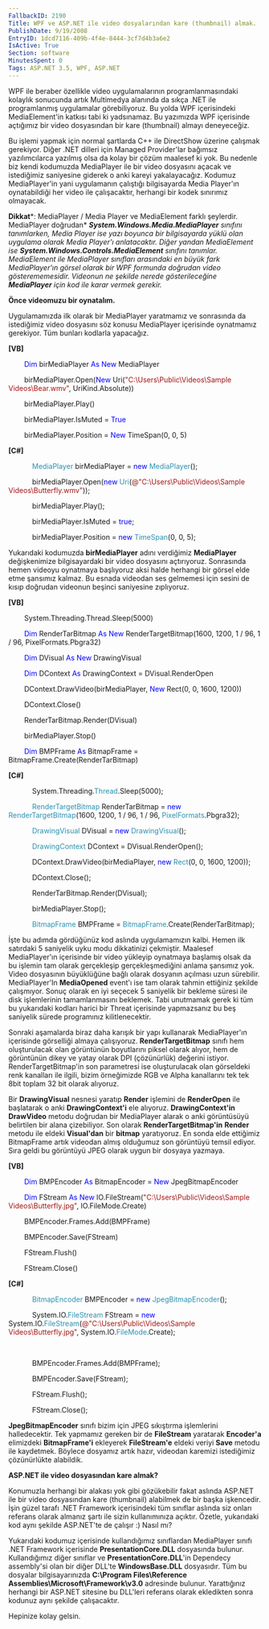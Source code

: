 ```yaml
---
FallbackID: 2190
Title: WPF ve ASP.NET ile video dosyalarından kare (thumbnail) almak.
PublishDate: 9/19/2008
EntryID: 1dcd7116-409b-4f4e-8444-3cf7d4b3a6e2
IsActive: True
Section: software
MinutesSpent: 0
Tags: ASP.NET 3.5, WPF, ASP.NET
---
```

WPF ile beraber özellikle video uygulamalarının programlanmasındaki
kolaylık sonucunda artık Multimedya alanında da sıkça .NET ile
programlanmış uygulamalar görebiliyoruz. Bu yolda WPF içerisindeki
MediaElement'in katkısı tabi ki yadsınamaz. Bu yazımızda WPF içerisinde
açtığımız bir video dosyasından bir kare (thumbnail) almayı deneyeceğiz.

Bu işlemi yapmak için normal şartlarda C++ ile DirectShow üzerine
çalışmak gerekiyor. Diğer .NET dilleri için Managed Provider'lar
bağımsız yazılımcılarca yazılmış olsa da kolay bir çözüm maalesef ki
yok. Bu nedenle biz kendi kodumuzda MediaPlayer ile bir video dosyasını
açacak ve istediğimiz saniyesine giderek o anki kareyi yakalayacağız.
Kodumuz MediaPlayer'in yani uygulamanın çalıştığı bilgisayarda Media
Player'ın oynatabildiği her video ile çalışacaktır, herhangi bir kodek
sınırımız olmayacak.

**Dikkat***: MediaPlayer / Media Player ve MediaElement farklı
şeylerdir. MediaPlayer doğrudan* ***System.Windows.Media.MediaPlayer***
*sınıfını tanımlarken, Media Player ise yazı boyunca bir bilgisayarda
yüklü olan uygulama olarak Media Player'ı anlatacaktır. Diğer yandan
MediaElement ise* ***System.Windows.Controls.MediaElement*** *sınıfını
tanımlar. MediaElement ile MediaPlayer sınıfları arasındaki en büyük
fark MediaPlayer'ın görsel olarak bir WPF formunda doğrudan video
gösterememesidir. Videonun ne şekilde nerede gösterileceğine*
***MediaPlayer*** *için kod ile karar vermek gerekir.*

**Önce videomuzu bir oynatalım.**

Uygulamamızda ilk olarak bir MediaPlayer yaratmamız ve sonrasında da
istediğimiz video dosyasını söz konusu MediaPlayer içerisinde oynatmamız
gerekiyor. Tüm bunları kodlarla yapacağız.

**[VB]**

        <span style="color: blue;">Dim</span> birMediaPlayer <span
style="color: blue;">As</span> <span style="color: blue;">New</span>
MediaPlayer

        birMediaPlayer.Open(<span style="color: blue;">New</span>
Uri(<span style="color: #a31515;">"C:\\Users\\Public\\Videos\\Sample
Videos\\Bear.wmv"</span>, UriKind.Absolute))

        birMediaPlayer.Play()

        birMediaPlayer.IsMuted = <span style="color: blue;">True</span>

        birMediaPlayer.Position = <span style="color: blue;">New</span>
TimeSpan(0, 0, 5)

**[C\#]**

            <span style="color: #2b91af;">MediaPlayer</span>
birMediaPlayer = <span style="color: blue;">new</span> <span
style="color: #2b91af;">MediaPlayer</span>();

            birMediaPlayer.Open(<span style="color: blue;">new</span>
<span style="color: #2b91af;">Uri</span>(<span
style="color: #a31515;">@"C:\\Users\\Public\\Videos\\Sample
Videos\\Butterfly.wmv"</span>));

            birMediaPlayer.Play();

            birMediaPlayer.IsMuted = <span
style="color: blue;">true</span>;

            birMediaPlayer.Position = <span
style="color: blue;">new</span> <span
style="color: #2b91af;">TimeSpan</span>(0, 0, 5);

Yukarıdaki kodumuzda **birMediaPlayer** adını verdiğimiz **MediaPlayer**
değişkenimize bilgisayardaki bir video dosyasını açtırıyoruz. Sonrasında
hemen videoyu oynatmaya başlıyoruz aksi halde herhangi bir görsel elde
etme şansımız kalmaz. Bu esnada videodan ses gelmemesi için sesini de
kısıp doğrudan videonun beşinci saniyesine zıplıyoruz.

**[VB]**

        System.Threading.Thread.Sleep(5000)

        <span style="color: blue;">Dim</span> RenderTarBitmap <span
style="color: blue;">As</span> <span style="color: blue;">New</span>
RenderTargetBitmap(1600, 1200, 1 / 96, 1 / 96, PixelFormats.Pbgra32)

        <span style="color: blue;">Dim</span> DVisual <span
style="color: blue;">As</span> <span style="color: blue;">New</span>
DrawingVisual

        <span style="color: blue;">Dim</span> DContext <span
style="color: blue;">As</span> DrawingContext = DVisual.RenderOpen

        DContext.DrawVideo(birMediaPlayer, <span
style="color: blue;">New</span> Rect(0, 0, 1600, 1200))

        DContext.Close()

        RenderTarBitmap.Render(DVisual)

        birMediaPlayer.Stop()

        <span style="color: blue;">Dim</span> BMPFrame <span
style="color: blue;">As</span> BitmapFrame =
BitmapFrame.Create(RenderTarBitmap)

**[C\#]**

            System.Threading.<span
style="color: #2b91af;">Thread</span>.Sleep(5000);

            <span style="color: #2b91af;">RenderTargetBitmap</span>
RenderTarBitmap = <span style="color: blue;">new</span> <span
style="color: #2b91af;">RenderTargetBitmap</span>(1600, 1200, 1 / 96, 1
/ 96, <span style="color: #2b91af;">PixelFormats</span>.Pbgra32);

            <span style="color: #2b91af;">DrawingVisual</span> DVisual =
<span style="color: blue;">new</span> <span
style="color: #2b91af;">DrawingVisual</span>();

            <span style="color: #2b91af;">DrawingContext</span> DContext
= DVisual.RenderOpen();

            DContext.DrawVideo(birMediaPlayer, <span
style="color: blue;">new</span> <span
style="color: #2b91af;">Rect</span>(0, 0, 1600, 1200));

            DContext.Close();

            RenderTarBitmap.Render(DVisual);

            birMediaPlayer.Stop();

            <span style="color: #2b91af;">BitmapFrame</span> BMPFrame =
<span
style="color: #2b91af;">BitmapFrame</span>.Create(RenderTarBitmap);

İşte bu adımda gördüğünüz kod aslında uygulamamızın kalbi. Hemen ilk
satırdaki 5 saniyelik uyku modu dikkatinizi çekmiştir. Maalesef
MediaPlayer'ın içerisinde bir video yükleyip oynatmaya başlamış olsak da
bu işlemin tam olarak gerçekleşip gerçekleşmediğini anlama şansımız yok.
Video dosyasının büyüklüğüne bağlı olarak dosyanın açılması uzun
sürebilir. MediaPlayer'In **MediaOpened** event'ı ise tam olarak tahmin
ettiğiniz şekilde çalışmıyor. Sonuç olarak en iyi seçecek 5 saniyelik
bir bekleme süresi ile disk işlemlerinin tamamlanmasını beklemek. Tabi
unutmamak gerek ki tüm bu yukarıdaki kodları harici bir Threat
içerisinde yapmazsanız bu beş saniyelik sürede programınız
kilitlenecektir.

Sonraki aşamalarda biraz daha karışık bir yapı kullanarak MediaPlayer'ın
içerisinde görselliği almaya çalışıyoruz. **RenderTargetBitmap** sınıfı
hem oluşturulacak olan görüntünün boyutlarını piksel olarak alıyor, hem
de görüntünün dikey ve yatay olarak DPI (çözünürlük) değerini istiyor.
RenderTargetBitmap'in son parametresi ise oluşturulacak olan görseldeki
renk kanalları ile ilgili, bizim örneğimizde RGB ve Alpha kanallarını
tek tek 8bit toplam 32 bit olarak alıyoruz.

Bir **DrawingVisual** nesnesi yaratıp **Render** işlemini de
**RenderOpen** ile başlatarak o anki **DrawingContext'i** ele alıyoruz.
**DrawingContext'in** **DrawVideo** metodu doğrudan bir MediaPlayer
alarak o anki görüntüsüyü belirtilen bir alana çizebiliyor. Son olarak
**RenderTargetBitmap'in** **Render** metodu ile eldeki **Visual'dan**
bir **bitmap** yaratıyoruz. En sonda elde ettiğimiz BitmapFrame artık
videodan almış olduğumuz son görüntüyü temsil ediyor. Sıra geldi bu
görüntüyü JPEG olarak uygun bir dosyaya yazmaya.

**[VB]**

        <span style="color: blue;">Dim</span> BMPEncoder <span
style="color: blue;">As</span> BitmapEncoder = <span
style="color: blue;">New</span> JpegBitmapEncoder

        <span style="color: blue;">Dim</span> FStream <span
style="color: blue;">As</span> <span style="color: blue;">New</span>
IO.FileStream(<span
style="color: #a31515;">"C:\\Users\\Public\\Videos\\Sample
Videos\\Butterfly.jpg"</span>, IO.FileMode.Create)

        BMPEncoder.Frames.Add(BMPFrame)

        BMPEncoder.Save(FStream)

        FStream.Flush()

        FStream.Close()

**[C\#]**

            <span style="color: #2b91af;">BitmapEncoder</span>
BMPEncoder = <span style="color: blue;">new</span> <span
style="color: #2b91af;">JpegBitmapEncoder</span>();

            System.IO.<span style="color: #2b91af;">FileStream</span>
FStream = <span style="color: blue;">new</span> System.IO.<span
style="color: #2b91af;">FileStream</span>(<span
style="color: #a31515;">@"C:\\Users\\Public\\Videos\\Sample
Videos\\Butterfly.jpg"</span>, System.IO.<span
style="color: #2b91af;">FileMode</span>.Create);

 

            BMPEncoder.Frames.Add(BMPFrame);

            BMPEncoder.Save(FStream);

            FStream.Flush();

            FStream.Close();

**JpegBitmapEncoder** sınıfı bizim için JPEG sıkıştırma işlemlerini
halledecektir. Tek yapmamız gereken bir de **FileStream** yaratarak
**Encoder'a** elimizdeki **BitmapFrame'i** ekleyerek **FileStream'e**
eldeki veriyi **Save** metodu ile kaydetmek. Böylece dosyamız artık
hazır, videodan karemizi istediğimiz çözünürlükte alabildik.

**ASP.NET ile video dosyasından kare almak?**

Konumuzla herhangi bir alakası yok gibi gözükebilir fakat aslında
ASP.NET ile bir video dosyasından kare (thumbnail) alabilmek de bir
başka işkencedir. İşin güzel tarafı .NET Framework içerisindeki tüm
sınıflar aslında siz onları referans olarak almanız şartı ile sizin
kullanımınıza açıktır. Özetle, yukarıdaki kod aynı şekilde ASP.NET'te de
çalışır :) Nasıl mı?

Yukarıdaki kodumuz içerisinde kullandığımız sınıflardan MediaPlayer
sınıfı .NET Framework içerisinde **PresentationCore.DLL** dosyasında
bulunur. Kullandığımız diğer sınıflar ve **PresentationCore.DLL**'in
Dependecy assembly'si olan bir diğer DLL'te **WindowsBase.DLL**
dosyasıdır. Tüm bu dosyalar bilgisayarınızda **C:\\Program
Files\\Reference Assemblies\\Microsoft\\Framework\\v3.0** adresinde
bulunur. Yarattığınız herhangi bir ASP.NET sitesine bu DLL'leri referans
olarak ekledikten sonra kodunuz aynı şekilde çalışacaktır.

Hepinize kolay gelsin.


